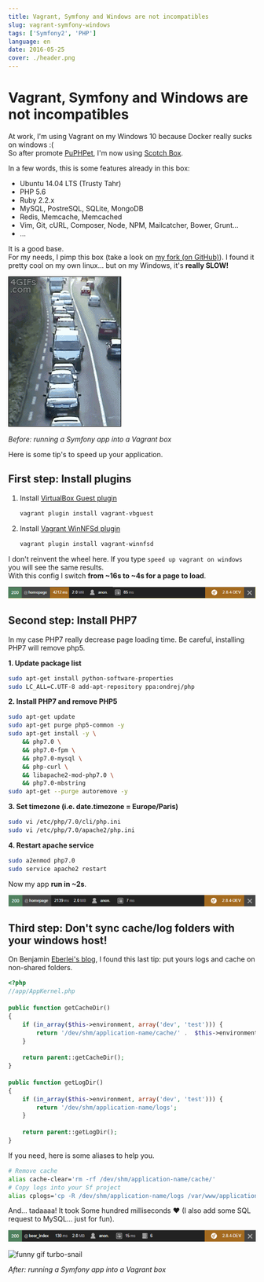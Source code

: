 ```yaml
---
title: Vagrant, Symfony and Windows are not incompatibles
slug: vagrant-symfony-windows
tags: ['Symfony2', 'PHP']
language: en
date: 2016-05-25
cover: ./header.png
---
```


# Vagrant, Symfony and Windows are not incompatibles

At work, I'm using Vagrant on my Windows 10 because Docker really sucks on windows :(  
So after promote [PuPHPet](https://puphpet.com/), I'm now using
[Scotch Box](https://box.scotch.io/).

In a few words, this is some features already in this box:

- Ubuntu 14.04 LTS (Trusty Tahr)
- PHP 5.6
- Ruby 2.2.x
- MySQL, PostreSQL, SQLite, MongoDB
- Redis, Memcache, Memcached
- Vim, Git, cURL, Composer, Node, NPM, Mailcatcher, Bower, Grunt...
- ...

It is a good base.  
For my needs, I pimp this box (take a look on
[my fork (on GitHub)](https://github.com/maxpou/scotch-box)). I found it pretty cool on my own
linux... but on my Windows, it's **really SLOW!**

![funny snail gif](./snail-1.gif)

_Before: running a Symfony app into a Vagrant box_

Here is some tip's to speed up your application.

## First step: Install plugins

1. Install [VirtualBox Guest plugin](https://github.com/dotless-de/vagrant-vbguest)

   ```bash
   vagrant plugin install vagrant-vbguest
   ```

2. Install [Vagrant WinNFSd plugin](https://github.com/winnfsd/vagrant-winnfsd)

   ```bash
   vagrant plugin install vagrant-winnfsd
   ```

I don't reinvent the wheel here. If you type `speed up vagrant on windows` you will see the same
results.  
With this config I switch **from ~16s to ~4s for a page to load**.

![step 1](./1.png)

## Second step: Install PHP7

In my case PHP7 really decrease page loading time. Be careful, installing PHP7 will remove php5.

**1. Update package list**

```bash
sudo apt-get install python-software-properties
sudo LC_ALL=C.UTF-8 add-apt-repository ppa:ondrej/php
```

**2. Install PHP7 and remove PHP5**

```bash
sudo apt-get update
sudo apt-get purge php5-common -y
sudo apt-get install -y \
    && php7.0 \
    && php7.0-fpm \
    && php7.0-mysql \
    && php-curl \
    && libapache2-mod-php7.0 \
    && php7.0-mbstring
sudo apt-get --purge autoremove -y
```

**3. Set timezone (i.e. date.timezone = Europe/Paris)**

```bash
sudo vi /etc/php/7.0/cli/php.ini
sudo vi /etc/php/7.0/apache2/php.ini
```

**4. Restart apache service**

```bash
sudo a2enmod php7.0
sudo service apache2 restart
```

Now my app **run in ~2s**.

![step 2](./2.png)

## Third step: Don't sync cache/log folders with your windows host!

On Benjamin
[Eberlei's blog](http://www.whitewashing.de/2013/08/19/speedup_symfony2_on_vagrant_boxes.html), I
found this last tip: put yours logs and cache on non-shared folders.

```php
<?php
//app/AppKernel.php

public function getCacheDir()
{
    if (in_array($this->environment, array('dev', 'test'))) {
        return '/dev/shm/application-name/cache/' .  $this->environment;
    }

    return parent::getCacheDir();
}

public function getLogDir()
{
    if (in_array($this->environment, array('dev', 'test'))) {
        return '/dev/shm/application-name/logs';
    }

    return parent::getLogDir();
}
```

If you need, here is some aliases to help you.

```bash
# Remove cache
alias cache-clear='rm -rf /dev/shm/application-name/cache/'
# Copy logs into your Sf project
alias cplogs='cp -R /dev/shm/application-name/logs /var/www/application-name/public/app'
```

And... tadaaaa! It took Some hundred milliseconds ♥ (I also add some SQL request to MySQL... just
for fun).

![step 3](./3.png)

![funny gif turbo-snail](./snail-2.gif)

_After: running a Symfony app into a Vagrant box_
